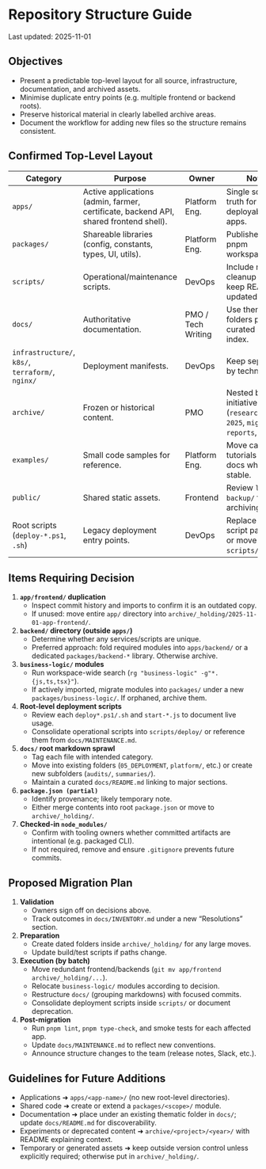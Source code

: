 # Repository Structure Guide

Last updated: 2025-11-01

## Objectives

- Present a predictable top-level layout for all source, infrastructure, documentation, and archived assets.
- Minimise duplicate entry points (e.g. multiple frontend or backend roots).
- Preserve historical material in clearly labelled archive areas.
- Document the workflow for adding new files so the structure remains consistent.

## Confirmed Top-Level Layout

| Category                                          | Purpose                                                                               | Owner              | Notes                                                                  |
| ------------------------------------------------- | ------------------------------------------------------------------------------------- | ------------------ | ---------------------------------------------------------------------- |
| `apps/`                                           | Active applications (admin, farmer, certificate, backend API, shared frontend shell). | Platform Eng.      | Single source of truth for deployable apps.                            |
| `packages/`                                       | Shareable libraries (config, constants, types, UI, utils).                            | Platform Eng.      | Published via pnpm workspace.                                          |
| `scripts/`                                        | Operational/maintenance scripts.                                                      | DevOps             | Include new cleanup helpers; keep README updated.                      |
| `docs/`                                           | Authoritative documentation.                                                          | PMO / Tech Writing | Use thematic folders plus curated root index.                          |
| `infrastructure/`, `k8s/`, `terraform/`, `nginx/` | Deployment manifests.                                                                 | DevOps             | Keep separated by technology.                                          |
| `archive/`                                        | Frozen or historical content.                                                         | PMO                | Nested by initiative (`research-hdc-2025`, `migration-reports`, etc.). |
| `examples/`                                       | Small code samples for reference.                                                     | Platform Eng.      | Move canonical tutorials into docs when stable.                        |
| `public/`                                         | Shared static assets.                                                                 | Frontend           | Review `legacy-backup/` for archiving.                                 |
| Root scripts (`deploy-*.ps1`, `.sh`)              | Legacy deployment entry points.                                                       | DevOps             | Replace with script packages or move into `scripts/deploy/`.           |

## Items Requiring Decision

1. **`app/frontend/` duplication**
   - Inspect commit history and imports to confirm it is an outdated copy.
   - If unused: move entire `app/` directory into `archive/_holding/2025-11-01-app-frontend/`.
2. **`backend/` directory (outside `apps/`)**
   - Determine whether any services/scripts are unique.
   - Preferred approach: fold required modules into `apps/backend/` or a dedicated `packages/backend-*` library. Otherwise archive.
3. **`business-logic/` modules**
   - Run workspace-wide search (`rg "business-logic" -g"*.{js,ts,tsx}"`).
   - If actively imported, migrate modules into `packages/` under a new `packages/business-logic/`. If orphaned, archive them.
4. **Root-level deployment scripts**
   - Review each `deploy*.ps1/.sh` and `start-*.js` to document live usage.
   - Consolidate operational scripts into `scripts/deploy/` or reference them from `docs/MAINTENANCE.md`.
5. **`docs/` root markdown sprawl**
   - Tag each file with intended category.
   - Move into existing folders (`05_DEPLOYMENT`, `platform/`, etc.) or create new subfolders (`audits/`, `summaries/`).
   - Maintain a curated `docs/README.md` linking to major sections.
6. **`package.json (partial)`**
   - Identify provenance; likely temporary note.
   - Either merge contents into root `package.json` or move to `archive/_holding/`.
7. **Checked-in `node_modules/`**
   - Confirm with tooling owners whether committed artifacts are intentional (e.g. packaged CLI).
   - If not required, remove and ensure `.gitignore` prevents future commits.

## Proposed Migration Plan

1. **Validation**
   - Owners sign off on decisions above.
   - Track outcomes in `docs/INVENTORY.md` under a new “Resolutions” section.
2. **Preparation**
   - Create dated folders inside `archive/_holding/` for any large moves.
   - Update build/test scripts if paths change.
3. **Execution (by batch)**
   - Move redundant frontend/backends (`git mv app/frontend archive/_holding/...`).
   - Relocate `business-logic/` modules according to decision.
   - Restructure `docs/` (grouping markdowns) with focused commits.
   - Consolidate deployment scripts inside `scripts/` or document deprecation.
4. **Post-migration**
   - Run `pnpm lint`, `pnpm type-check`, and smoke tests for each affected app.
   - Update `docs/MAINTENANCE.md` to reflect new conventions.
   - Announce structure changes to the team (release notes, Slack, etc.).

## Guidelines for Future Additions

- Applications ➜ `apps/<app-name>/` (no new root-level directories).
- Shared code ➜ create or extend a `packages/<scope>/` module.
- Documentation ➜ place under an existing thematic folder in `docs/`; update `docs/README.md` for discoverability.
- Experiments or deprecated content ➜ `archive/<project>/<year>/` with README explaining context.
- Temporary or generated assets ➜ keep outside version control unless explicitly required; otherwise put in `archive/_holding/`.
